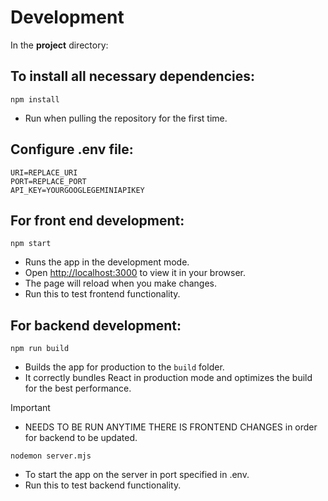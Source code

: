 # Development

In the **project** directory:

## To install all necessary dependencies:
`npm install`

- Run when pulling the repository for the first time.
## Configure .env file:
```
URI=REPLACE_URI
PORT=REPLACE_PORT
API_KEY=YOURGOOGLEGEMINIAPIKEY

```
## For front end development:
`npm start`
- Runs the app in the development mode.
- Open [http://localhost:3000](http://localhost:3000) to view it in your browser.
- The page will reload when you make changes.
- Run this to test frontend functionality.
## For backend development:
`npm run build`
- Builds the app for production to the `build` folder.
- It correctly bundles React in production mode and optimizes the build for the best performance.
> [!IMPORTANT]
> - NEEDS TO BE RUN ANYTIME THERE IS FRONTEND CHANGES in order for backend to be updated.

`nodemon server.mjs`
- To start the app on the server in port specified in .env.
- Run this to test backend functionality.
